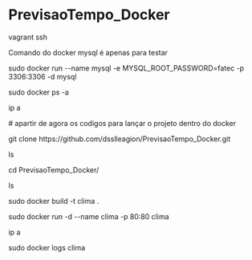 # PrevisaoTempo_Docker

vagrant ssh 

<p>Comando do docker mysql é apenas para testar </p>
<p> sudo docker run  --name mysql -e  MYSQL_ROOT_PASSWORD=fatec   -p 3306:3306 -d  mysql </p>
<p>sudo docker ps -a</p>
<p>ip a</p>
# apartir de agora os codigos para lançar o projeto dentro do docker
<p>git clone https://github.com/dsslleagion/PrevisaoTempo_Docker.git</p>
<p>ls</p>
<p>cd PrevisaoTempo_Docker/</p>
<p>ls</p>
<p>sudo docker build -t clima .</p>
<p>sudo docker run -d --name clima -p 80:80 clima</p>
<p>ip a</p>
<p>sudo docker logs clima</p>

